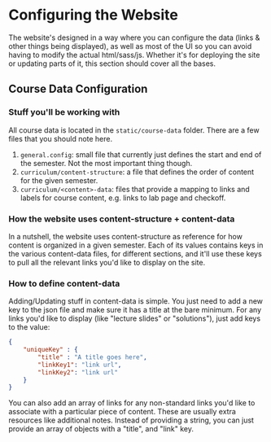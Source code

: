 # Configuring the Website

The website's designed in a way where you can configure the data (links & other things being displayed),
as well as most of the UI so you can avoid having to modify the actual html/sass/js. Whether it's for deploying
the site or updating parts of it, this section should cover all the bases.

## Course Data Configuration

### Stuff you'll be working with

All course data is located in the `static/course-data` folder. There are a few files that you should note here.

1. `general.config`: small file that currently just defines the start and end of the semester. Not the most important thing though.
2. `curriculum/content-structure`: a file that defines the order of content for the given semester.
3. `curriculum/<content>-data`: files that provide a mapping to links and labels for course content, e.g. links to lab page and checkoff.

### How the website uses content-structure + content-data

In a nutshell, the website uses content-structure as reference for how content is organized in a given semester. Each of its values
contains keys in the various content-data files, for different sections, and it'll use these keys to pull all the relevant links
you'd like to display on the site.

### How to define content-data

Adding/Updating stuff in content-data is simple. You just need to add a new key to the json file and make sure it has a title at the bare minimum.
For any links you'd like to display (like "lecture slides" or "solutions"), just add keys to the value:

```json
{
    "uniqueKey" : {
        "title" : "A title goes here",
        "linkKey1": "link url",
        "linkKey2": "link url"
    }
}
```

You can also add an array of links for any non-standard links you'd like to associate with a particular piece of content. These are usually extra resources
like additional notes. Instead of providing a string, you can just provide an array of objects with a "title", and "link" key.
